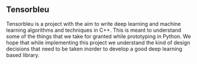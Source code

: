 ## Tensorbleu

Tensorbleu is a project with the aim to write deep learning and machine learning algorithms and techniques in C++. This is meant to understand some of the things that we take for granted while prototyping in Python. We hope that while implementing this project we understand the kind of design decisions that need to be taken inorder to develop a good deep learning based library. 


